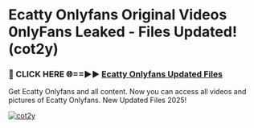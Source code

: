 # Ecatty Onlyfans Original Videos 0nlyFans Leaked - Files Updated! (cot2y)

<h3>🔴 CLICK HERE 🌐==►► <a href="https://tinyurl.com/ehrbuxhb" rel="nofollow">Ecatty Onlyfans Updated Files</a></h3>

Get Ecatty Onlyfans and all content. Now you can access all videos and pictures of Ecatty Onlyfans. New Updated Files 2025!

[![cot2y](https://i.imgur.com/lVYEuWS.gif)](https://tinyurl.com/ehrbuxhb)
